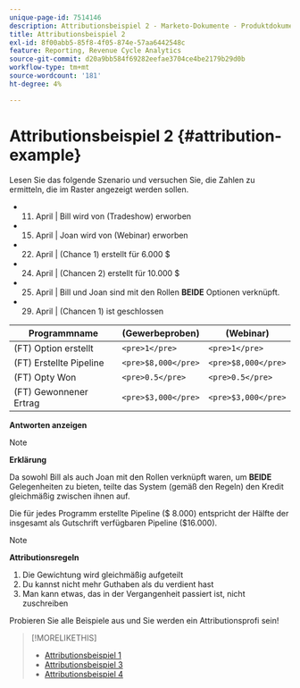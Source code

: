 ```yaml
---
unique-page-id: 7514146
description: Attributionsbeispiel 2 - Marketo-Dokumente - Produktdokumentation
title: Attributionsbeispiel 2
exl-id: 8f00abb5-85f8-4f05-874e-57aa6442548c
feature: Reporting, Revenue Cycle Analytics
source-git-commit: d20a9bb584f69282eefae3704ce4be2179b29d0b
workflow-type: tm+mt
source-wordcount: '181'
ht-degree: 4%

---
```


# Attributionsbeispiel 2 {#attribution-example}

Lesen Sie das folgende Szenario und versuchen Sie, die Zahlen zu ermitteln, die im Raster angezeigt werden sollen.

* 11. April | Bill wird von (Tradeshow) erworben
* 15. April | Joan wird von (Webinar) erworben
* 22. April | (Chance 1) erstellt für 6.000 $
* 24. April | (Chancen 2) erstellt für 10.000 $
* 25. April | Bill und Joan sind mit den Rollen **BEIDE** Optionen verknüpft.
* 29. April | (Chancen 1) ist geschlossen

| Programmname | (Gewerbeproben) | (Webinar) |
|---|---|---|
| (FT) Option erstellt | `<pre>1</pre>` | `<pre>1</pre>` |
| (FT) Erstellte Pipeline | `<pre>$8,000</pre>` | `<pre>$8,000</pre>` |
| (FT) Opty Won | `<pre>0.5</pre>` | `<pre>0.5</pre>` |
| (FT) Gewonnener Ertrag | `<pre>$3,000</pre>` | `<pre>$3,000</pre>` |

**Antworten anzeigen**

>[!NOTE]
>
>**Erklärung**
>
>Da sowohl Bill als auch Joan mit den Rollen verknüpft waren, um **BEIDE** Gelegenheiten zu bieten, teilte das System (gemäß den Regeln) den Kredit gleichmäßig zwischen ihnen auf.
>
>Die für jedes Programm erstellte Pipeline ($ 8.000) entspricht der Hälfte der insgesamt als Gutschrift verfügbaren Pipeline ($16.000).

>[!NOTE]
>
>**Attributionsregeln**
>
>1. Die Gewichtung wird gleichmäßig aufgeteilt
>1. Du kannst nicht mehr Guthaben als du verdient hast
>1. Man kann etwas, das in der Vergangenheit passiert ist, nicht zuschreiben

Probieren Sie alle Beispiele aus und Sie werden ein Attributionsprofi sein!

>[!MORELIKETHIS]
>
>* [Attributionsbeispiel 1](/help/marketo/product-docs/reporting/revenue-cycle-analytics/revenue-tools/attribution/attribution-example-1.md)
>* [Attributionsbeispiel 3](/help/marketo/product-docs/reporting/revenue-cycle-analytics/revenue-tools/attribution/attribution-example-3.md)
>* [Attributionsbeispiel 4](/help/marketo/product-docs/reporting/revenue-cycle-analytics/revenue-tools/attribution/attribution-example-4.md)
